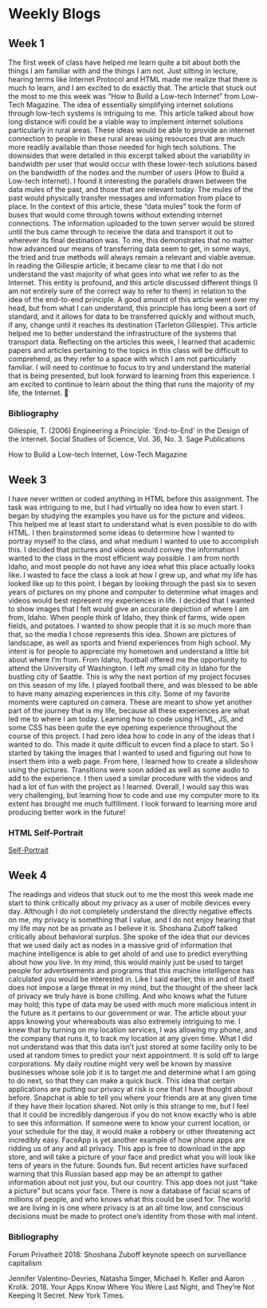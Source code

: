 # Weekly Blogs

## Week 1

The first week of class have helped me learn quite a bit about both the things I am familiar with and the things I am not. Just sitting in lecture, hearing terms like Internet Protocol and HTML made me realize that there is much to learn, and I am excited to do exactly that.
	The article that stuck out the most to me this week was “How to Build a Low-tech Internet” from Low-Tech Magazine. The idea of essentially simplifying internet solutions through low-tech systems is intriguing to me. This article talked about how long distance wifi could be a viable way to implement internet solutions particularly in rural areas. These ideas would be able to provide an internet connection to people in these rural areas using resources that are much more readily available than those needed for high tech solutions. The downsides that were detailed in this excerpt talked about the variability in bandwidth per user that would occur with these lower-tech solutions based on the bandwidth of the nodes and the number of users (How to Build a Low-tech Internet). I found it interesting the parallels drawn between the data mules of the past, and those that are relevant today. The mules of the past would physically transfer messages and information from place to place. In the context of this article, these “data mules” took the form of buses that would come through towns without extending internet connections. The information uploaded to the town server would be stored until the bus came through to receive the data and transport it out to wherever its final destination was. To me, this demonstrates that no matter how advanced our means of transferring data seem to get, in some ways, the tried and true methods will always remain a relevant and viable avenue. 
	In reading the Gillespie article, it became clear to me that I do not understand the vast majority of what goes into what we refer to as the Internet. This entity is profound, and this article discussed different things (I am not entirely sure of the correct way to refer to them) in relation to the idea of the end-to-end principle. A good amount of this article went over my head, but from what I can understand, this principle has long been a sort of standard, and it allows for data to be transferred quickly and without much, if any, change until it reaches its destination (Tarleton Gillespie). This article helped me to better understand the infrastructure of the systems that transport data.
	Reflecting on the articles this week, I learned that academic papers and articles pertaining to the topics in this class will be difficult to comprehend, as they refer to a space with which I am not particularly familiar. I will need to continue to focus to try and understand the material that is being presented, but look forward to learning from this experience. I am excited to continue to learn about the thing that runs the majority of my life, the Internet. 
  
### Bibliography

Gillespie, T. (2006) Engineering a Principle: 'End-to-End' in the Design of the Internet. 
	Social Studies of Science, Vol. 36, No. 3. Sage Publications
	
How to Build a Low-tech Internet, Low-Tech Magazine


## Week 3

I have never written or coded anything in HTML before this assignment. The task was intriguing to me, but I had virtually  no idea how to even start. I began by studying the examples you have us for the picture and videos. This helped me at least start to understand what is even possible to do with HTML. I then brainstormed some ideas to determine how I wanted to portray myself to the class, and what medium I wanted to use to accomplish this. I decided that pictures and videos would convey the information I wanted to the class in the most efficient way possible. I am from north Idaho, and most people do not have any idea what this place actually looks like. I wasted to face the class a look at how I grew up, and what my life has looked like up to this point.
	I began by looking through the past six to seven years of pictures on my phone and computer to determine what images and videos would best represent my experiences in life. I decided that I wanted to show images that I felt would give an accurate depiction of where I am from, Idaho. When people think of Idaho, they think of farms, wide open fields, and potatoes. I wanted to show people that it is so much more than that,  so the media I chose represents this idea. Shown are pictures of landscape, as well as sports and friend experiences from high school. My intent is for people to appreciate my hometown and understand a little bit about where I’m from.
	From Idaho, football offered me the opportunity to attend the University of Washington. I left my small city in Idaho for the bustling city of Seattle. This is why the next portion of my project focuses on this season of my life. I played football there, and was blessed to be able to have many amazing experiences in this city. Some of my favorite moments were captured on camera. These are meant to show yet another part of the journey that is my life, because all these experiences are what led me to where I am today.
	Learning how to code using HTML, JS, and some CSS has been quite the eye opening experience throughout the course of this project. I had zero idea how to code in any of the ideas that I wanted to do. This made it quite difficult to evcen find a place to start. So I started by taking the images that I wanted to used and figuring out how to insert them into a web page. From here, I learned how to create a slideshow using the pictures. Transitions were soon added as well as some audio to add to the experience. I then used a similar procedure with the videos and had a lot of fun with the project as I learned.
	Overall, I would say this was very challenging, but learning how to code and use my computer more to its extent has brought me much fulfillment. I look forward to learning more and producing better work in the future!

### HTML Self-Portrait

[Self-Portrait](final.html)

## Week 4

The readings and videos that stuck out to me the most this week made me start to think critically about my privacy as a user of mobile devices every day. Although I do not completely understand the directly negative effects on me, my privacy is something that I value, and I do not enjoy hearing that my life may not be as private as I believe it is. Shoshana Zuboff talked critically about behavioral surplus. She spoke of the idea that our devices that we used daily act as nodes in a massive grid of information that machine intelligence is able to get ahold of and use to predict everything about how you live. In my mind, this would mainly just be used to target people for advertisements and programs that this machine intelligence has calculated you would be interested in. Like I said earlier, this in and of itself does not impose a large threat in my mind, but the thought of the sheer lack of privacy we truly have is bone chilling. And who knows what the future may hold; this type of data may be used with much more malicious intent in the future as it pertains to our government or war. The article about your apps knowing your whereabouts was also extremely intriguing to me. I knew that by turning on my location services, I was allowing my phone, and the company that runs it, to track my location at any given time. What I did not understand was that this data isn’t just stored at some facility only to be used at random times to predict your next appointment. It is sold off to large corporations. My daily routine might very well be known by massive businesses whose sole job it is to target me and determine what I am going to do next, so that they can make a quick buck. This idea that certain applications are putting our privacy at risk is one that I have thought about before. Snapchat is able to tell you where your friends are at any given time if they have their location shared. Not only is this strange to me, but I feel that it could be incredibly dangerous if you do not know exactly who is able to see this information. If someone were to know your current location, or your schedule for the day, it would make a robbery or other threatening act incredibly easy. FaceApp is yet another example of how phone apps are ridding us of any and all privacy. This app is free to download in the app store, and will take a picture of your face and predict what you will look like tens of years in the future. Sounds fun. But recent articles have surfaced warning that this Russian based app may be an attempt to gather information about not just you, but our country. This app does not just “take a picture” but scans your face. There is now a database of facial scans of millions of people, and who knows what this could be used for. The world we are living in is one where privacy is at an all time low, and conscious decisions must be made to protect one’s identity from those with mal intent.

### Bibliography

Forum Privatheit 2018: Shoshana Zuboff keynote speech on surveillance capitalism

Jennifer Valentino-Devries, Natasha Singer, Michael h. Keller and Aaron Krolik. 2018. Your Apps Know Where You Were Last 	Night, and They’re Not Keeping It Secret. New York Times.
